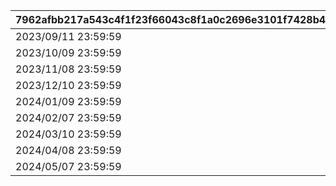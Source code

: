 |7962afbb217a543c4f1f23f66043c8f1a0c2696e3101f7428b48e70041ad3cc1|92762c5b63e28519fa23487e3b00911a3c821d1a9909cc07cd20644ca339c2b2|6506df829dbd10539a7d4f764331c1521305bc68c46bf9a6b5fcc21d2df22b4c|cbe1ee8a82304b4b841fb7ad2778b55ecb536511d2ae66a2c1a548d8f009f30a|7f20026e16aee214830a4a27091dcdd3dd4e751e09f1f373c3d9847124d62630|b2f96152f70192fc0da9d27984d40846b8a89fc24be6e6e373bf1f6f46fc5a92|63d71de30290a756e201ded3fc3057bee2eafd71548b0c9262661b5bce381a96|
| --- | --- | --- | --- | --- | --- | --- |
|2023/09/11 23:59:59|2023/09/12|2023/09/15 11:59:59|2023/09/12 15:00:00|2023/09/07 12:00:00|2023/09/10 23:59:59|1001|
|2023/10/09 23:59:59|2023/10/10|2023/10/13 11:59:59|2023/10/10 15:00:00|2023/10/05 12:00:00|2023/10/08 23:59:59|1002|
|2023/11/08 23:59:59|2023/11/09|2023/11/12 11:59:59|2023/11/09 15:00:00|2023/11/04 12:00:00|2023/11/07 23:59:59|1003|
|2023/12/10 23:59:59|2023/12/11|2023/12/14 11:59:59|2023/12/11 15:00:00|2023/12/06 12:00:00|2023/12/09 23:59:59|1004|
|2024/01/09 23:59:59|2024/01/10|2024/01/13 11:59:59|2024/01/10 15:00:00|2024/01/05 12:00:00|2024/01/08 23:59:59|1005|
|2024/02/07 23:59:59|2024/02/08|2024/02/11 11:59:59|2024/02/08 15:00:00|2024/02/03 12:00:00|2024/02/06 23:59:59|1006|
|2024/03/10 23:59:59|2024/03/11|2024/03/14 11:59:59|2024/03/11 15:00:00|2024/03/06 12:00:00|2024/03/09 23:59:59|1007|
|2024/04/08 23:59:59|2024/04/09|2024/04/12 11:59:59|2024/04/09 15:00:00|2024/04/04 12:00:00|2024/04/07 23:59:59|1008|
|2024/05/07 23:59:59|2024/05/08|2024/05/11 11:59:59|2024/05/08 15:00:00|2024/05/03 12:00:00|2024/05/06 23:59:59|1009|